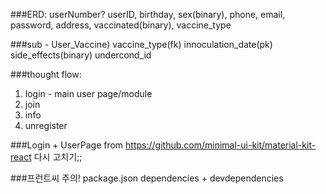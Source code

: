 ###ERD: 
userNumber? 
userID, birthday, sex(binary), phone, email, password, address, vaccinated(binary), vaccine_type

###sub - User_Vaccine) 
vaccine_type(fk)
innoculation_date(pk)
side_effects(binary)
undercond_id

###thought flow:
1. login - main user page/module
2. join
3. info
4. unregister

###Login + UserPage from 
https://github.com/minimal-ui-kit/material-kit-react
다시 고치기;; 

###프런트씨 주의! 
package.json dependencies + devdependencies 

